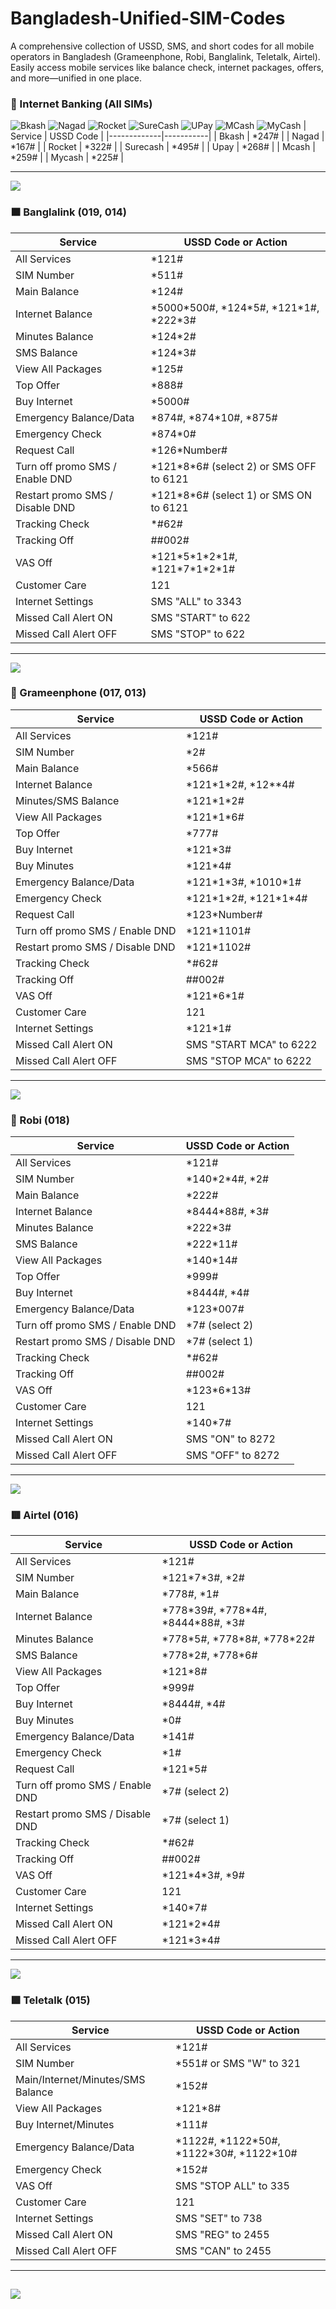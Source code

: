 # Bangladesh-Unified-SIM-Codes
A comprehensive collection of USSD, SMS, and short codes for all mobile operators in Bangladesh (Grameenphone, Robi, Banglalink, Teletalk, Airtel). Easily access mobile services like balance check, internet packages, offers, and more—unified in one place.

### 📱 Internet Banking (All SIMs)

![Bkash](https://play-lh.googleusercontent.com/1CRcUfmtwvWxT2g-xJF8s9_btha42TLi6Lo-qVkVomXBb_citzakZX9BbeY51iholWs=s48) ![Nagad](https://play-lh.googleusercontent.com/9ps_d6nGKQzfbsJfMaFR0RkdwzEdbZV53ReYCS09Eo5MV-GtVylFD-7IHcVktlnz9Mo=w48-h48) ![Rocket](https://play-lh.googleusercontent.com/sDY6YSDobbm_rX-aozinIX5tVYBSea1nAyXYI4TJlije2_AF5_5aG3iAS7nlrgo0lk8=w48-h48) ![SureCash](https://play-lh.googleusercontent.com/7P3DsQan_NHSE3PwEM9PwqVgdpqI-HsXwhJx-vwx2hjrUzy882Q7z3HVR2cL96IR2g=w48-h48) ![UPay](https://play-lh.googleusercontent.com/cCVvEEwDQSPmDO8F-kryWhvzy53JllG1FGtHGDG-SDgfVTvvYSvWEXXDbgAY0hf7Bg=w48-h48) ![MCash](https://play-lh.googleusercontent.com/8sY7fsOPPoXNt36tNQR9dOnpmbjaYaoXQ8e2U_m-Jd535v1W--Zp31JUFAT1j35lmA4=w48-h48) ![MyCash](https://play-lh.googleusercontent.com/XxjDubic8DtGeyEgXe_JXx7alBSloX2zfiQzwOh4IwQFc-ZARAlzJwXJ_0mo55EkHA=w48-h48) 
| Service     | USSD Code |
|-------------|-----------|
| Bkash       | \*247#     |
| Nagad       | \*167#     |
| Rocket      | \*322#     |
| Surecash    | \*495#     |
| Upay        | \*268#     |
| Mcash       | \*259#     |
| Mycash      | \*225#     |

---
![](https://play-lh.googleusercontent.com/ypbooFBDXpDUEBFTL6J6BC6NN4fYKA4NH-Exh5RkebTrz6DpOxW4w8ImHE8bjcJlE3Y=w240-h480)
### 🟧 Banglalink (019, 014)
| Service                         | USSD Code or Action                          |
| ------------------------------- | -------------------------------------------- |
| All Services                    | \*121#                                        |
| SIM Number                      | \*511#                                        |
| Main Balance                    | \*124#                                        |
| Internet Balance                | \*5000\*500#, \*124\*5#, \*121\*1#, \*222*3# |
| Minutes Balance                 | \*124\*2#                                    |
| SMS Balance                     | \*124\*3#                                    |
| View All Packages               | \*125#                                       |
| Top Offer                       | \*888#                                       |
| Buy Internet                    | \*5000#                                      |
| Emergency Balance/Data          | \*874#, \*874\*10#, \*875#                   |
| Emergency Check                 | \*874\*0#                                    |
| Request Call                    | \*126\*Number#                               |
| Turn off promo SMS / Enable DND | \*121\*8\*6# (select 2) or SMS OFF to 6121   |
| Restart promo SMS / Disable DND | \*121\*8\*6# (select 1) or SMS ON to 6121    |
| Tracking Check                  | *#62#                                        |
| Tracking Off                    | ##002#                                       |
| VAS Off                         | \*121\*5\*1\*2\*1#, \*121\*7\*1\*2\*1#       |
| Customer Care                   | 121                                          |
| Internet Settings               | SMS "ALL" to 3343                            |
| Missed Call Alert ON            | SMS "START" to 622                           |
| Missed Call Alert OFF           | SMS "STOP" to 622                            |

---
![](https://play-lh.googleusercontent.com/8dKenJeYnw-c49E6JZoilnHCXQ_tUWoHrAYMV35rVd6oX2Eko7O_YSESqTPFpB_8n8U=w240-h480)
### 🔵 Grameenphone (017, 013)
| Service                         | USSD Code or Action        |
| ------------------------------- | -------------------------- |
| All Services                    | \*121#                     |
| SIM Number                      | \*2#                       |
| Main Balance                    | \*566#                     |
| Internet Balance                | \*121\*1\*2#, \*12**4#     |
| Minutes/SMS Balance             | \*121\*1\*2#               |
| View All Packages               | \*121\*1\*6#               |
| Top Offer                       | \*777#                     |
| Buy Internet                    | \*121\*3#                  |
| Buy Minutes                     | \*121\*4#                  |
| Emergency Balance/Data          | \*121\*1\*3#, \*1010\*1#   |
| Emergency Check                 | \*121\*1\*2#, \*121\*1\*4# |
| Request Call                    | \*123\*Number#             |
| Turn off promo SMS / Enable DND | \*121\*1101#               |
| Restart promo SMS / Disable DND | \*121\*1102#               |
| Tracking Check                  | \*#62#                     |
| Tracking Off                    | ##002#                     |
| VAS Off                         | \*121\*6\*1#               |
| Customer Care                   | 121                        |
| Internet Settings               | \*121\*1#                  |
| Missed Call Alert ON            | SMS "START MCA" to 6222    |
| Missed Call Alert OFF           | SMS "STOP MCA" to 6222     |

---
![](https://play-lh.googleusercontent.com/Abk7nBGQ2iaOvhHv3peifk57pAiQwK_OBw3bA7lnW2cN7AVU84517Lv7kup7wKP7yA=w240-h480)
### 🔴 Robi (018)
| Service                         | USSD Code or Action |
| ------------------------------- | ------------------- |
| All Services                    | \*121#              |
| SIM Number                      | \*140\*2\*4#, \*2#  |
| Main Balance                    | \*222#              |
| Internet Balance                | \*8444\*88#, \*3#   |
| Minutes Balance                 | \*222\*3#           |
| SMS Balance                     | \*222\*11#          |
| View All Packages               | \*140\*14#          |
| Top Offer                       | \*999#              |
| Buy Internet                    | \*8444#, \*4#       |
| Emergency Balance/Data          | \*123\*007#         |
| Turn off promo SMS / Enable DND | \*7# (select 2)     |
| Restart promo SMS / Disable DND | \*7# (select 1)     |
| Tracking Check                  | \*#62#              |
| Tracking Off                    | ##002#              |
| VAS Off                         | \*123\*6\*13#       |
| Customer Care                   | 121                 |
| Internet Settings               | \*140\*7#           |
| Missed Call Alert ON            | SMS "ON" to 8272    |
| Missed Call Alert OFF           | SMS "OFF" to 8272   |

---
![](https://play-lh.googleusercontent.com/s8wKCzccXhcIM_SYaLUsQc_VamkcyIURt5GOFz34vVflOtFxjCubQKriVvwSvhnlsKU=w240-h480)
### 🟥 Airtel (016)
| Service                         | USSD Code or Action                 |
| ------------------------------- | ----------------------------------- |
| All Services                    | \*121#                              |
| SIM Number                      | \*121\*7\*3#, *2#                   |
| Main Balance                    | \*778#, \*1#                        |
| Internet Balance                | \*778\*39#, \*778\*4#, \*8444\*88#, \*3# |
| Minutes Balance                 | \*778\*5#, \*778\*8#, \*778\*22#          |
| SMS Balance                     | \*778\*2#, \*778\*6#                    |
| View All Packages               | \*121*8#                             |
| Top Offer                       | \*999#                               |
| Buy Internet                    | \*8444#, *4#                         |
| Buy Minutes                     | \*0#                                 |
| Emergency Balance/Data          | \*141#                               |
| Emergency Check                 | \*1#                                 |
| Request Call                    | \*121\*5#                             |
| Turn off promo SMS / Enable DND | \*7# (select 2)                      |
| Restart promo SMS / Disable DND | \*7# (select 1)                      |
| Tracking Check                  | \*#62#                               |
| Tracking Off                    | ##002#                              |
| VAS Off                         | \*121\*4\*3#, *9#                      |
| Customer Care                   | 121                                 |
| Internet Settings               | \*140*7#                             |
| Missed Call Alert ON            | \*121\*2*4#                           |
| Missed Call Alert OFF           | \*121\*3*4#                           |

---
![](https://play-lh.googleusercontent.com/e99h2XlCDarz1Z7iKUy5f34w8iqcqHcCRguQEBWCQPC0Fpxqs4k3S9XZLurzv5C5aA=w240-h480)
### 🟩 Teletalk (015)
| Service                        | USSD Code or Action                                  |
|--------------------------------|------------------------------------------------------|
| All Services                   | *121#                                               |
| SIM Number                     | *551# or SMS "W" to 321                             |
| Main/Internet/Minutes/SMS Balance | *152#                                          |
| View All Packages              | \*121\*8#                                             |
| Buy Internet/Minutes           | *111#                                               |
| Emergency Balance/Data         | \*1122#, \*1122\*50#, \*1122\*30#, \*1122\*10#             |
| Emergency Check                | *152#                                               |
| VAS Off                        | SMS "STOP ALL" to 335                               |
| Customer Care                  | 121                                                 |
| Internet Settings              | SMS "SET" to 738                                    |
| Missed Call Alert ON           | SMS "REG" to 2455                                   |
| Missed Call Alert OFF          | SMS "CAN" to 2455                                   |

---
![](https://upload.wikimedia.org/wikipedia/commons/thumb/f/f9/Flag_of_Bangladesh.svg/1920px-Flag_of_Bangladesh.svg.png)
---
